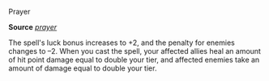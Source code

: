 Prayer

**Source** [_prayer_](/pathfinderRPG/prd/spells/prayer.html#_prayer)

The spell's luck bonus increases to +2, and the penalty for enemies changes to –2. When you cast the spell, your affected allies heal an amount of hit point damage equal to double your tier, and affected enemies take an amount of damage equal to double your tier.

